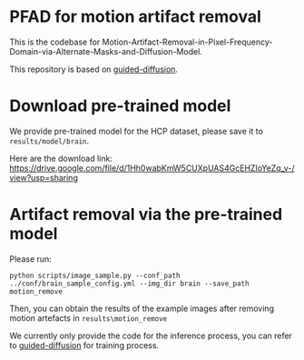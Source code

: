 # PFAD for motion artifact removal
This is the codebase for Motion-Artifact-Removal-in-Pixel-Frequency-Domain-via-Alternate-Masks-and-Diffusion-Model. 

This repository is based on [guided-diffusion](https://github.com/openai/guided-diffusion).
# Download pre-trained model
We provide pre-trained model for the HCP dataset, please save it to ```results/model/brain```. 

Here are the download link: 
https://drive.google.com/file/d/1Hh0wabKmW5CUXpUAS4GcEHZIoYeZq_v-/view?usp=sharing

# Artifact removal via the pre-trained model
Please run:
```
python scripts/image_sample.py --conf_path ../conf/brain_sample_config.yml --img_dir brain --save_path motion_remove
```
Then, you can obtain the results of the example images after removing motion artefacts in ```results\motion_remove```

We currently only provide the code for the inference process, you can refer to [guided-diffusion](https://github.com/openai/guided-diffusion) for training process.
